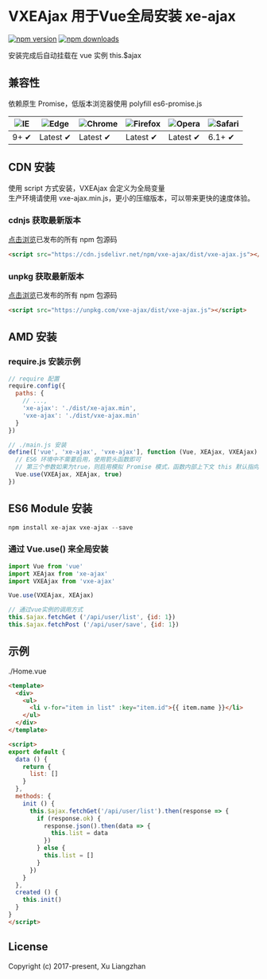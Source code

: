 # VXEAjax 用于Vue全局安装 xe-ajax

[![npm version](https://img.shields.io/npm/v/vxe-ajax.svg?style=flat-square)](https://www.npmjs.org/package/vxe-ajax)
[![npm downloads](https://img.shields.io/npm/dm/vxe-ajax.svg?style=flat-square)](http://npm-stat.com/charts.html?package=vxe-ajax)

安装完成后自动挂载在 vue 实例 this.$ajax

## 兼容性
依赖原生 Promise，低版本浏览器使用 polyfill es6-promise.js  

![IE](https://raw.github.com/alrra/browser-logos/master/src/archive/internet-explorer_9-11/internet-explorer_9-11_48x48.png) | ![Edge](https://raw.github.com/alrra/browser-logos/master/src/edge/edge_48x48.png) | ![Chrome](https://raw.github.com/alrra/browser-logos/master/src/chrome/chrome_48x48.png) | ![Firefox](https://raw.github.com/alrra/browser-logos/master/src/firefox/firefox_48x48.png) | ![Opera](https://raw.github.com/alrra/browser-logos/master/src/opera/opera_48x48.png) | ![Safari](https://raw.github.com/alrra/browser-logos/master/src/safari/safari_48x48.png)
--- | --- | --- | --- | --- | --- |
9+ ✔ | Latest ✔ | Latest ✔ | Latest ✔ | Latest ✔ | 6.1+ ✔ |

## CDN 安装
使用 script 方式安装，VXEAjax 会定义为全局变量  
生产环境请使用 vxe-ajax.min.js，更小的压缩版本，可以带来更快的速度体验。
### cdnjs 获取最新版本
[点击浏览](https://cdn.jsdelivr.net/npm/vxe-ajax/)已发布的所有 npm 包源码
```HTML
<script src="https://cdn.jsdelivr.net/npm/vxe-ajax/dist/vxe-ajax.js"></script>
```
### unpkg 获取最新版本
[点击浏览](https://unpkg.com/vxe-ajax/)已发布的所有 npm 包源码
```HTML
<script src="https://unpkg.com/vxe-ajax/dist/vxe-ajax.js"></script>
```

## AMD 安装
### require.js 安装示例
```JavaScript
// require 配置
require.config({
  paths: {
    // ...,
    'xe-ajax': './dist/xe-ajax.min',
    'vxe-ajax': './dist/vxe-ajax.min'
  }
})

// ./main.js 安装
define(['vue', 'xe-ajax', 'vxe-ajax'], function (Vue, XEAjax, VXEAjax) {
  // ES6 环境中不需要启用，使用箭头函数即可
  // 第三个参数如果为true，则启用模拟 Promise 模式，函数内部上下文 this 默认指向当前 vue 实例（和 ES6 箭头函数类似）
  Vue.use(VXEAjax, XEAjax, true)
})
```

## ES6 Module 安装
```JavaScript
npm install xe-ajax vxe-ajax --save
```

### 通过 Vue.use() 来全局安装
```JavaScript
import Vue from 'vue'
import XEAjax from 'xe-ajax'
import VXEAjax from 'vxe-ajax'

Vue.use(VXEAjax, XEAjax)

// 通过vue实例的调用方式
this.$ajax.fetchGet ('/api/user/list', {id: 1})
this.$ajax.fetchPost ('/api/user/save', {id: 1})
```

## 示例
./Home.vue
```HTML
<template>
  <div>
    <ul>
      <li v-for="item in list" :key="item.id">{{ item.name }}</li>
    </ul>
  </div>
</template>

<script>
export default {
  data () {
    return {
      list: []
    }
  },
  methods: {
    init () {
      this.$ajax.fetchGet('/api/user/list').then(response => {
        if (response.ok) {
          response.json().then(data => {
            this.list = data
          })
        } else {
          this.list = []
        }
      })
    }
  },
  created () {
    this.init()
  }
}
</script>
```

## License
Copyright (c) 2017-present, Xu Liangzhan